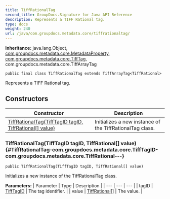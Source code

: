 ```yaml
---
title: TiffRationalTag
second_title: GroupDocs.Signature for Java API Reference
description: Represents a TIFF Rational tag.
type: docs
weight: 240
url: /java/com.groupdocs.metadata.core/tiffrationaltag/
---
```

**Inheritance:**
java.lang.Object, [com.groupdocs.metadata.core.MetadataProperty](../../com.groupdocs.metadata.core/metadataproperty), [com.groupdocs.metadata.core.TiffTag](../../com.groupdocs.metadata.core/tifftag), com.groupdocs.metadata.core.TiffArrayTag
```
public final class TiffRationalTag extends TiffArrayTag<TiffRational>
```

Represents a TIFF Rational tag.
## Constructors

| Constructor | Description |
| --- | --- |
| [TiffRationalTag(TiffTagID tagID, TiffRational[] value)](#TiffRationalTag-com.groupdocs.metadata.core.TiffTagID-com.groupdocs.metadata.core.TiffRational---) | Initializes a new instance of the  TiffRationalTag  class. |
### TiffRationalTag(TiffTagID tagID, TiffRational[] value) {#TiffRationalTag-com.groupdocs.metadata.core.TiffTagID-com.groupdocs.metadata.core.TiffRational---}
```
public TiffRationalTag(TiffTagID tagID, TiffRational[] value)
```


Initializes a new instance of the  TiffRationalTag  class.

**Parameters:**
| Parameter | Type | Description |
| --- | --- | --- |
| tagID | [TiffTagID](../../com.groupdocs.metadata.core/tifftagid) | The tag identifier. |
| value | [TiffRational\[\]](../../com.groupdocs.metadata.core/tiffrational) | The value. |

